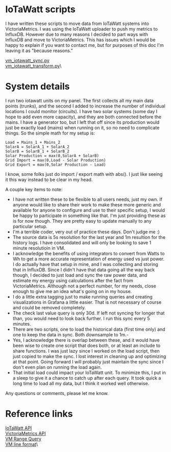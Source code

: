 # IoTaWatt scripts

I have written these scripts to move data from IoTaWatt systems into VictoriaMetrics. I was using the IoTaWatt uploader to push my metrics to InfluxDB. However due to many reasons I decided to part ways with InfluxDB and move to VictoriaMetrics. This has issues which I would be happy to explain if you want to contact me, but for purposes of this doc I'm leaving it as "because reasons." 

[vm_iotawatt_sync.py](development/iotawatt/vm_iotawatt_sync.py)\
[vm_iotawatt_transform.py](development/iotawatt/vm_iotawatt_transform.py)\

# System details

I run two iotawatt units on my panel. The first collects all my main data points (trunks), and the second I added to increase the number of individual locations I could monitor (circuits). I have two solar systems (some day I hope to add even more capacity), and they are both connected before the mains. I have a generator too, but I left that off since its production would just be exactly load (mains) when running on it, so no need to complicate things. So the simple math for my setup is:

```
Load = Mains_1 + Mains_2
SolarA = SolarA_1 + SolarA_2
SolarB = SolarB_1 + SolarB_2
Solar Production = max(0,SolarA + SolarB)
Grid Import = max(0,Load - Solar Production)
Grid Export = max(0,Solar Production - Load)
```

I know, some folks just do import / export math with abs(). I just like seeing it this way instead to be clear in my head.

A couple key items to note:

- I have not written these to be flexible to all users needs, just my own. If anyone would like to share their work to make these more generic and available for anyone to configure and use to their specific setup, I would be happy to participate in something like that. I'm just providing these as is for now though. They are pretty easy to update manually to any particular setup.
- I'm a terrible coder, very out of practice these days. Don't judge me :)
- The source data is 5s resolution for the last year and 1m resultion for the history logs. I have consolidated and will only be looking to save 1 minute resolutioin in VM.
- I acknowledge the benefits of using integrators to convert from Watts to Wh to get a more accurate representation of energy used vs just power. I do actually have that setup in mine, and I was collecting and storing that in InfluxDB. Since I didn't have that data going all the way back though, I decided to just load and sync the raw power data, and estimate my energy using calculations after the fact from VictoriaMetrics. Although not a perfect number, for my needs, close enough to give me an idea what's going on in my house.
- I do a little extra tagging just to make running queries and creating visualizations in Grafana a little easier. That is not necessary of course and could be removed completely.
- The check last value query is only 30d. If left not syncing for longer that than, you would need to look back further. I run this sync every 5 minutes.
- There are two scripts, one to load the historical data (first time only) and one to keep the data in sync. Both downsample to 1m.- 
- Yes, I acknowledge there is overlap between these, and it would have been wise to create one script that does both, or at least an include to share functions. I was just lazy since I worked on the load script, then just copied to make the sync. I lost interest in cleaning up and optimizing at that point. Going forward I will probably just maintain the sync since I don't even plan on running the load again.
- That initial load could impact your IoTaWatt unit. To minimize this, I put in a sleep to give it a chance to catch up after each query. It took quick a long time to load all my data, but I think it worked well otherwise.

Any questions or comments, please let me know.

# Reference links
[IoTaWatt API](https://docs.iotawatt.com/en/master/query.html)\
[VictoriaMetrics API](https://docs.victoriametrics.com/url-examples/)\
[VM Range Query](https://docs.victoriametrics.com/keyconcepts/#range-query)\
[VM line format](https://docs.victoriametrics.com/#json-line-format)\
